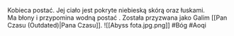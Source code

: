 Kobieca postać. Jej ciało jest pokryte niebieską skórą oraz łuskami.  
Ma błony i przypomina wodną postać .
Została przyzwana jako Galim [[Pan Czasu (Outdated)|Pana Czasu]].
![[Abyss fota.jpg.png]]
#Bóg  #Aoqi